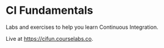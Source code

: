 # CI Fundamentals

Labs and exercises to help you learn Continuous Integration.

Live at https://cifun.courselabs.co.